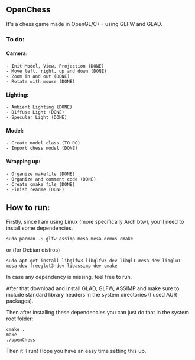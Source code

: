## OpenChess 

It's a chess game made in OpenGL/C++ using GLFW and GLAD.

### To do:

#### Camera:
    - Init Model, View, Projection (DONE)
    - Move left, right, up and down (DONE)
    - Zoom in and out (DONE)
    - Rotate with mouse (DONE)

#### Lighting:
    - Ambient Lighting (DONE)
    - Diffuse Light (DONE)
    - Specular Light (DONE)

#### Model:
    - Create model class (TO DO)
    - Import chess model (DONE)

#### Wrapping up:
    - Organize makefile (DONE)
    - Organize and comment code (DONE)
    - Create cmake file (DONE)
    - Finish readme (DONE)

## How to run:
Firstly, since I am using Linux (more specifically Arch btw), you'll need to install some dependencies.

```
sudo pacman -S glfw assimp mesa mesa-demos cmake 
```

or (for Debian distros)

```
sudo apt-get install libglfw3 libglfw3-dev libgl1-mesa-dev libglu1-mesa-dev freeglut3-dev libassimp-dev cmake
```

In case any dependency is missing, feel free to run.

After that download and install GLAD, GLFW, ASSIMP and make sure to include standard library headers in the system directories (I used AUR packages).

Then after installing these dependencies you can just do that in the system root folder:

```
cmake .
make 
./openChess
```

Then it'll run! Hope you have an easy time setting this up.